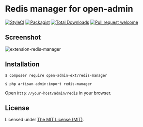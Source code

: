 Redis manager for open-admin
========================

[![StyleCI](https://styleci.io/repos/508859240/shield?branch=master)](https://styleci.io/repos/508859240)
[![Packagist](https://img.shields.io/github/license/open-admin-org/redis-manager.svg?style=flat-square&color=brightgreen)](https://packagist.org/packages/open-admin-ext/redis-manager)
[![Total Downloads](https://img.shields.io/packagist/dt/open-admin-ext/redis-manager.svg?style=flat-square)](https://packagist.org/packages/open-admin-ext/redis-manager)
[![Pull request welcome](https://img.shields.io/badge/pr-welcome-green.svg?style=flat-square)]()



## Screenshot

![extension-redis-manager](https://user-images.githubusercontent.com/86517067/176555243-be034c34-92b4-4b60-8f32-89dd0432be64.png)


## Installation

```
$ composer require open-admin-ext/redis-manager

$ php artisan admin:import redis-manager
```

Open `http://your-host/admin/redis` in your browser.

License
------------
Licensed under [The MIT License (MIT)](LICENSE).
